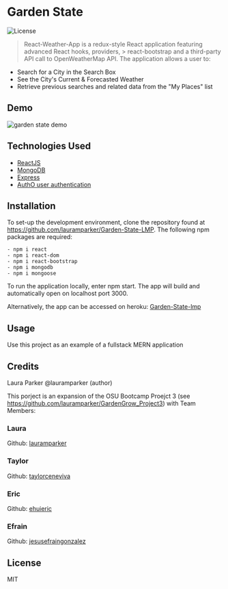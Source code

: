 # Garden State
  
![License](https://img.shields.io/badge/LICENSE-MIT-blue)


> React-Weather-App is a redux-style React application featuring advanced React hooks, providers, > react-bootstrap and a third-party API call to OpenWeatherMap API.  The application allows a user to:

- Search for a City in the Search Box
- See the City's Current & Forecasted Weather
- Retrieve previous searches and related data from the "My Places" list

## Demo
![garden state demo](https://github.com/lauramparker/Garden-State-LMP/blob/main/public/Garden%20State.gif)

## Technologies Used
- [ReactJS](https://reactjs.org)
- [MongoDB](https://mongodb.com)
- [Express](https://expressjs.com)
- [AuthO user authentication](https://authO.com)


## Installation

To set-up the development environment, clone the repository found at https://github.com/lauramparker/Garden-State-LMP. The following npm packages are required: 
```
- npm i react 
- npm i react-dom
- npm i react-bootstrap
- npm i mongodb
- npm i mongoose
```

To run the application locally, enter npm start. The app will build and automatically open on localhost port 3000.

Alternatively, the app can be accessed on heroku: [Garden-State-lmp](https://garden-state-lmp.herokuapp.com/)

## Usage
Use this project as an example of a fullstack MERN application

## Credits
Laura Parker @lauramparker (author)

This porject is an expansion of the OSU Bootcamp Proejct 3 (see https://github.com/lauramparker/GardenGrow_Project3) with Team Members: 
### Laura
Github: [lauramparker](https://github.com/lauramparker)  

### Taylor
Github: [taylorceneviva](https://github.com/taylorceneviva)

### Eric 
Github: [ehuieric](https://github.com/ehuieric)

### Efrain
Github: [jesusefraingonzalez](https://github.com/jesusefraingonzalez)

## License
MIT 
